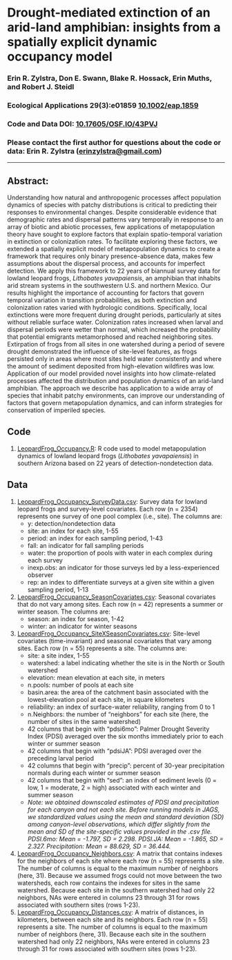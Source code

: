 # Drought-mediated extinction of an arid-land amphibian: insights from a spatially explicit dynamic occupancy model

### Erin R. Zylstra, Don E. Swann, Blake R. Hossack, Erin Muths, and Robert J. Steidl

### Ecological Applications 29(3):e01859 [10.1002/eap.1859](https://doi.org/10.1002/eap.1859)

### Code and Data DOI: [10.17605/OSF.IO/43PVJ](https://doi.org/10.17605/OSF.IO/43PVJ)

### Please contact the first author for questions about the code or data: Erin R. Zylstra (erinzylstra@gmail.com)
_______________________________________________________________________________________________________________________________________

## Abstract:
Understanding how natural and anthropogenic processes affect population dynamics of species with patchy distributions is critical to predicting their responses to environmental changes. Despite considerable evidence that demographic rates and dispersal patterns vary temporally in response to an array of biotic and abiotic processes, few applications of metapopulation theory have sought to explore factors that explain spatio-temporal variation in extinction or colonization rates. To facilitate exploring these factors, we extended a spatially explicit model of metapopulation dynamics to create a framework that requires only binary presence-absence data, makes few assumptions about the dispersal process, and accounts for imperfect detection. We apply this framework to 22 years of biannual survey data for lowland leopard frogs, *Lithobates yavapaiensis*, an amphibian that inhabits arid stream systems in the southwestern U.S. and northern Mexico. Our results highlight the importance of accounting for factors that govern temporal variation in transition probabilities, as both extinction and colonization rates varied with hydrologic conditions. Specifically, local extinctions were more frequent during drought periods, particularly at sites without reliable surface water. Colonization rates increased when larval and dispersal periods were wetter than normal, which increased the probability that potential emigrants metamorphosed and reached neighboring sites. Extirpation of frogs from all sites in one watershed during a period of severe drought demonstrated the influence of site-level features, as frogs persisted only in areas where most sites held water consistently and where the amount of sediment deposited from high-elevation wildfires was low. Application of our model provided novel insights into how climate-related processes affected the distribution and population dynamics of an arid-land amphibian. The approach we describe has application to a wide array of species that inhabit patchy environments, can improve our understanding of factors that govern metapopulation dynamics, and can inform strategies for conservation of imperiled species.
## Code 
1. [LeopardFrog_Occupancy.R](LeopardFrog_Occupancy.R): R code used to model metapopulation dynamics of lowland leopard frogs (*Lithobates yavapaiensis*) in southern Arizona based on 22 years of detection-nondetection data.  

## Data
1. [LeopardFrog_Occupancy_SurveyData.csv](Data/LeopardFrog_Occupancy_SurveyData.csv): Survey data for lowland leopard frogs and survey-level covariates.  Each row (n = 2354) represents one survey of one pool complex (i.e., site).  The columns are:
    - y: detection/nondetection data
    - site: an index for each site, 1-55
    - period: an index for each sampling period, 1-43
    - fall: an indicator for fall sampling periods
    - water: the proportion of pools with water in each complex during each survey
    - inexp.obs: an indicator for those surveys led by a less-experienced observer
    - rep: an index to differentiate surveys at a given site within a given sampling period, 1-13
2. [LeopardFrog_Occupancy_SeasonCovariates.csv](Data/LeopardFrog_Occupancy_SeasonCovariates.csv): Seasonal covariates that do not vary among sites.  Each row (n = 42) represents a summer or winter season.  The columns are:
    - season: an index for season, 1-42
    - winter: an indicator for winter seasons
3. [LeopardFrog_Occupancy_SiteXSeasonCovariates.csv](Data/LeopardFrog_Occupancy_SiteXSeasonCovariates.csv): Site-level covariates (time-invariant) and seasonal covariates that vary among sites.  Each row (n = 55) represents a site.  The columns are:
    - site: a site index, 1-55
    - watershed: a label indicating whether the site is in the North or South watershed
    - elevation: mean elevation at each site, in meters
    - n.pools: number of pools at each site
    - basin.area: the area of the catchment basin associated with the lowest-elevation pool at each site, in square kilometers
    - reliability: an index of surface-water reliability, ranging from 0 to 1
    - n.Neighbors: the number of “neighbors” for each site (here, the number of sites in the same watershed)
    - 42 columns that begin with “pdsi6mo”: Palmer Drought Severity Index (PDSI) averaged over the six months immediately prior to each winter or summer season
    - 42 columns that begin with “pdsiJA”: PDSI averaged over the preceding larval period
    - 42 columns that begin with “precip”: percent of 30-year precipitation normals during each winter or summer season
    - 42 columns that begin with “sed”: an index of sediment levels (0 = low, 1 = moderate, 2 = high) associated with each winter and summer season
    - *Note: we obtained downscaled estimates of PDSI and precipitation for each canyon and not each site.  Before running models in JAGS, we standardized values using the mean and standard deviation (SD) among canyon-level observations, which differ slightly from the mean and SD of the site-specific values provided in the .csv file. PDSI.6mo: Mean = -1.797, SD = 2.298. PDSI.JA: Mean = -1.865, SD = 2.327. Precipitation: Mean = 88.629, SD = 36.444.*
4. [LeopardFrog_Occupancy_Neighbors.csv](Data/LeopardFrog_Occupancy_Neighbors.csv): A matrix that contains indexes for the neighbors of each site where each row (n = 55) represents a site. The number of columns is equal to the maximum number of neighbors (here, 31).  Because we assumed frogs could not move between the two watersheds, each row contains the indexes for sites in the same watershed.  Because each site in the southern watershed had only 22 neighbors, NAs were entered in columns 23 through 31 for rows associated with southern sites (rows 1-23).
5. [LeopardFrog_Occupancy_Distances.csv](Data/LeopardFrog_Occupancy_Distances.csv): A matrix of distances, in kilometers, between each site and its neighbors.  Each row (n = 55) represents a site.  The number of columns is equal to the maximum number of neighbors (here, 31).  Because each site in the southern watershed had only 22 neighbors, NAs were entered in columns 23 through 31 for rows associated with southern sites (rows 1-23).
